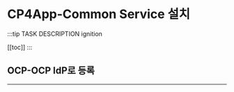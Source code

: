 # CP4App-Common Service 설치

:::tip TASK DESCRIPTION
ignition

[[toc]] 
:::

## OCP-OCP IdP로 등록


---
<disqus/>
